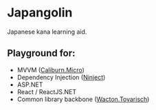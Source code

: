 # Japangolin
Japanese kana learning aid.

## Playground for:
- MVVM ([Caliburn.Micro](http://caliburnmicro.com/))
- Dependency Injection ([Ninject](http://www.ninject.org/))
- ASP.NET
- React / ReactJS.NET
- Common library backbone ([Wacton.Tovarisch](https://gitlab.com/Wacton/Tovarisch))